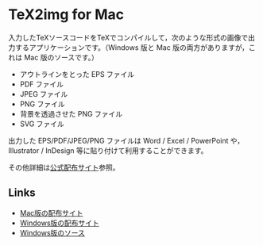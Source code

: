 # TeX2img for Mac

入力したTeXソースコードをTeXでコンパイルして，次のような形式の画像で出力するアプリケーションです。（Windows 版と Mac 版の両方がありますが，これは Mac 版のソースです。）

- アウトラインをとった EPS ファイル
- PDF ファイル
- JPEG ファイル
- PNG ファイル
- 背景を透過させた PNG ファイル
- SVG ファイル

出力した EPS/PDF/JPEG/PNG ファイルは Word / Excel / PowerPoint や，Illustrator / InDesign 等に貼り付けて利用することができます。

その他詳細は[公式配布サイト](http://island.geocities.jp/loveinequality/)参照。

## Links
- [Mac版の配布サイト](http://island.geocities.jp/loveinequality/)
- [Windows版の配布サイト](http://www.math.sci.hokudai.ac.jp/~abenori/soft/#TEX2IMG)
- [Windows版のソース](https://github.com/abenori/TeX2img)

